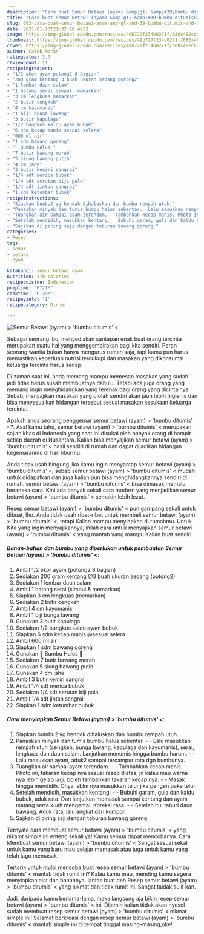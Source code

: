 ```yaml
---
description: "Cara buat Semur Betawi (ayam) &amp;gt; &amp;#39;bumbu ditumis&amp;#39; &amp;lt; yang nikmat Untuk Jualan"
title: "Cara buat Semur Betawi (ayam) &amp;gt; &amp;#39;bumbu ditumis&amp;#39; &amp;lt; yang nikmat Untuk Jualan"
slug: 663-cara-buat-semur-betawi-ayam-and-gt-and-39-bumbu-ditumis-and-39-and-lt-yang-nikmat-untuk-jualan
date: 2021-01-10T21:32:10.493Z
image: https://img-global.cpcdn.com/recipes/49b727f234b0271f/680x482cq70/semur-betawi-ayam-bumbu-ditumis-foto-resep-utama.jpg
thumbnail: https://img-global.cpcdn.com/recipes/49b727f234b0271f/680x482cq70/semur-betawi-ayam-bumbu-ditumis-foto-resep-utama.jpg
cover: https://img-global.cpcdn.com/recipes/49b727f234b0271f/680x482cq70/semur-betawi-ayam-bumbu-ditumis-foto-resep-utama.jpg
author: Caleb Moran
ratingvalue: 3.7
reviewcount: 11
recipeingredient:
- "1/2 ekor ayam potong2 8 bagian"
- "200 gram kentang 3 buah ukuran sedang potong2"
- "1 lembar daun salam"
- "1 batang serai simpul  memarkan"
- "3 cm lengkuas memarkan"
- "2 butir cengkeh"
- "4 cm kayumanis"
- "1 biji bunga lawang"
- "3 butir kapulaga"
- "1/2 bungkus kaldu ayam bubuk"
- "6 sdm kecap manis sesuai selera"
- "600 ml air"
- "1 sdm bawang goreng"
- "  Bumbu Halus "
- "7 butir bawang merah"
- "5 siung bawang putih"
- "4 cm jahe"
- "3 butir kemiri sangrai"
- "1/4 sdt merica bubuk"
- "1/4 sdt serutan biji pala"
- "1/4 sdt jintan sangrai"
- "1 sdm ketumbar bubuk"
recipeinstructions:
- "Siapkan bumbu2 yg hendak dihaluskan dan bumbu rempah utuh."
- "Panaskan minyak dan tumis bumbu halus sebentar.  Lalu masukkan rempah utuh (cengkeh, bunga lawang, kapulaga dan kayumanis), serai, lengkuas dan daun salam. Lanjutkan menumis hingga bumbu harum.   Lalu masukkan ayam, aduk2 sampai tercampur rata dgn bumbunya."
- "Tuangkan air sampai ayam terendam.   Tambahkan kecap manis. Photo ini, takaran kecap nya sesuai resep diatas, jd kalau mau warna nya lebih gelap lagi, boleh tambahkan takaran kecap nya.  Masak hingga mendidih. Ohya, sblm nya masukkan telur jika pengen pake telur."
- "Setelah mendidih, masukkan kentang.   Bubuhi garam, gula dan kaldu bubuk, aduk rata. Dan lanjutkan memasak sampai kentang dan ayam matang serta kuah mengental. Koreksi rasa.   Setelah itu, taburi daun bawang. Aduk rata, lalu angkat dari kompor."
- "Sajikan di piring saji dengan taburan bawang goreng."
categories:
- Resep
tags:
- semur
- betawi
- ayam

katakunci: semur betawi ayam 
nutrition: 170 calories
recipecuisine: Indonesian
preptime: "PT21M"
cooktime: "PT39M"
recipeyield: "1"
recipecategory: Dinner

---
```



![Semur Betawi (ayam) &gt; &#39;bumbu ditumis&#39; &lt;](https://img-global.cpcdn.com/recipes/49b727f234b0271f/680x482cq70/semur-betawi-ayam-bumbu-ditumis-foto-resep-utama.jpg)

Sebagai seorang ibu, menyediakan santapan enak buat orang tercinta merupakan suatu hal yang menggembirakan bagi kita sendiri. Peran seorang  wanita bukan hanya mengurus rumah saja, tapi kamu pun harus memastikan keperluan nutrisi tercukupi dan masakan yang dikonsumsi keluarga tercinta harus sedap.

Di zaman  saat ini, anda memang mampu memesan masakan yang sudah jadi tidak harus susah membuatnya dahulu. Tetapi ada juga orang yang memang ingin menghidangkan yang terenak bagi orang yang dicintainya. Sebab, menyajikan masakan yang diolah sendiri akan jauh lebih higienis dan bisa menyesuaikan hidangan tersebut sesuai masakan kesukaan keluarga tercinta. 



Apakah anda seorang penggemar semur betawi (ayam) &gt; &#39;bumbu ditumis&#39; &lt;?. Asal kamu tahu, semur betawi (ayam) &gt; &#39;bumbu ditumis&#39; &lt; merupakan sajian khas di Indonesia yang saat ini disukai oleh banyak orang di hampir setiap daerah di Nusantara. Kalian bisa menyajikan semur betawi (ayam) &gt; &#39;bumbu ditumis&#39; &lt; hasil sendiri di rumah dan dapat dijadikan hidangan kegemaranmu di hari liburmu.

Anda tidak usah bingung jika kamu ingin menyantap semur betawi (ayam) &gt; &#39;bumbu ditumis&#39; &lt;, sebab semur betawi (ayam) &gt; &#39;bumbu ditumis&#39; &lt; mudah untuk didapatkan dan juga kalian pun bisa menghidangkannya sendiri di rumah. semur betawi (ayam) &gt; &#39;bumbu ditumis&#39; &lt; bisa dimasak memalui beraneka cara. Kini ada banyak sekali cara modern yang menjadikan semur betawi (ayam) &gt; &#39;bumbu ditumis&#39; &lt; semakin lebih lezat.

Resep semur betawi (ayam) &gt; &#39;bumbu ditumis&#39; &lt; pun gampang sekali untuk dibuat, lho. Anda tidak usah ribet-ribet untuk membeli semur betawi (ayam) &gt; &#39;bumbu ditumis&#39; &lt;, tetapi Kalian mampu menyiapkan di rumahmu. Untuk Kita yang ingin menyajikannya, inilah cara untuk menyajikan semur betawi (ayam) &gt; &#39;bumbu ditumis&#39; &lt; yang mantab yang mampu Kalian buat sendiri.

<!--inarticleads1-->

##### Bahan-bahan dan bumbu yang diperlukan untuk pembuatan Semur Betawi (ayam) &gt; &#39;bumbu ditumis&#39; &lt;:

1. Ambil 1/2 ekor ayam (potong2 8 bagian)
1. Sediakan 200 gram kentang @3 buah ukuran sedang (potong2)
1. Sediakan 1 lembar daun salam
1. Ambil 1 batang serai (simpul &amp; memarkan)
1. Siapkan 3 cm lengkuas (memarkan)
1. Sediakan 2 butir cengkeh
1. Ambil 4 cm kayumanis
1. Ambil 1 biji bunga lawang
1. Gunakan 3 butir kapulaga
1. Sediakan 1/2 bungkus kaldu ayam bubuk
1. Siapkan 6 sdm kecap manis @sesuai selera
1. Ambil 600 ml air
1. Siapkan 1 sdm bawang goreng
1. Gunakan  💠 Bumbu Halus 💠
1. Sediakan 7 butir bawang merah
1. Gunakan 5 siung bawang putih
1. Gunakan 4 cm jahe
1. Ambil 3 butir kemiri sangrai
1. Ambil 1/4 sdt merica bubuk
1. Sediakan 1/4 sdt serutan biji pala
1. Ambil 1/4 sdt jintan sangrai
1. Siapkan 1 sdm ketumbar bubuk




<!--inarticleads2-->

##### Cara menyiapkan Semur Betawi (ayam) &gt; &#39;bumbu ditumis&#39; &lt;:

1. Siapkan bumbu2 yg hendak dihaluskan dan bumbu rempah utuh.
1. Panaskan minyak dan tumis bumbu halus sebentar. -  - Lalu masukkan rempah utuh (cengkeh, bunga lawang, kapulaga dan kayumanis), serai, lengkuas dan daun salam. Lanjutkan menumis hingga bumbu harum.  -  - Lalu masukkan ayam, aduk2 sampai tercampur rata dgn bumbunya.
1. Tuangkan air sampai ayam terendam.  -  - Tambahkan kecap manis. - Photo ini, takaran kecap nya sesuai resep diatas, jd kalau mau warna nya lebih gelap lagi, boleh tambahkan takaran kecap nya. -  - Masak hingga mendidih. Ohya, sblm nya masukkan telur jika pengen pake telur.
1. Setelah mendidih, masukkan kentang.  -  - Bubuhi garam, gula dan kaldu bubuk, aduk rata. Dan lanjutkan memasak sampai kentang dan ayam matang serta kuah mengental. Koreksi rasa.  -  - Setelah itu, taburi daun bawang. Aduk rata, lalu angkat dari kompor.
1. Sajikan di piring saji dengan taburan bawang goreng.




Ternyata cara membuat semur betawi (ayam) &gt; &#39;bumbu ditumis&#39; &lt; yang nikamt simple ini enteng sekali ya! Kamu semua dapat mencobanya. Cara Membuat semur betawi (ayam) &gt; &#39;bumbu ditumis&#39; &lt; Sangat sesuai sekali untuk kamu yang baru mau belajar memasak atau juga untuk kamu yang telah jago memasak.

Tertarik untuk mulai mencoba buat resep semur betawi (ayam) &gt; &#39;bumbu ditumis&#39; &lt; mantab tidak rumit ini? Kalau kamu mau, mending kamu segera menyiapkan alat dan bahannya, lantas buat deh Resep semur betawi (ayam) &gt; &#39;bumbu ditumis&#39; &lt; yang nikmat dan tidak rumit ini. Sangat taidak sulit kan. 

Jadi, daripada kamu berlama-lama, maka langsung aja bikin resep semur betawi (ayam) &gt; &#39;bumbu ditumis&#39; &lt; ini. Dijamin kalian tiidak akan nyesel sudah membuat resep semur betawi (ayam) &gt; &#39;bumbu ditumis&#39; &lt; nikmat simple ini! Selamat berkreasi dengan resep semur betawi (ayam) &gt; &#39;bumbu ditumis&#39; &lt; mantab simple ini di tempat tinggal masing-masing,oke!.

